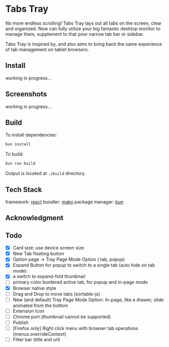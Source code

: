 # Tabs Tray

No more endless scrolling! Tabs Tray lays out all tabs on the screen, clear and organized. Now can fully utilize your big fantastic desktop monitor to manage them, supplement to that poor narrow tab bar or sidebar.

Tabs Tray is inspired by, and also aims to bring back the same experience of tab management on tablet browsers.


## Install

working in progress...

## Screenshots

working in progress...

## Build

To install dependencies:

```bash
bun install
```

To build:

```bash
bun run build
```

Output is located at `./build` directory.

## Tech Stack

framework: [react](https://react.dev/)
bundler: [mako](https://makojs.dev/)
package manager: [bun](https://bun.sh/)

## Acknowledgment



## Todo

- [x] Card size: use device screen size
- [x] New Tab floating button
- [x] Option page -> Tray Page Mode Option ( tab, popup)
- [x] Expand Button for popup to switch to a single tab (auto hide on tab mode)
- [x] a switch to expand-fold thumbnail
- [ ] primary color bordered active tab, for popup and in-page mode
- [x] Browser native style
- [ ] Drag and Drop to move tabs (sortable-js)
- [ ] New (and default) Tray Page Mode Option: In-page, like a drawer, slide animated from the bottom
- [ ] Extension Icon
- [ ] Chrome port (thumbnail cannot be supported)
- [ ] Publish
- [ ] [Firefox only] Right click menu with browser tab operations (menus.overrideContext)
- [ ] Filter bar (title and url)